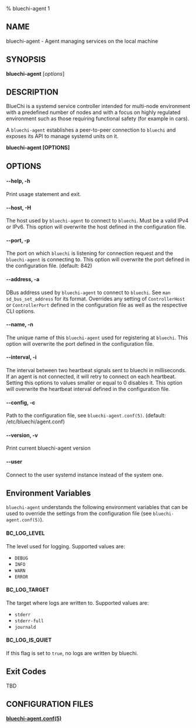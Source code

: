 % bluechi-agent 1

## NAME

bluechi-agent - Agent managing services on the local machine

## SYNOPSIS

**bluechi-agent** [*options*]

## DESCRIPTION

BlueChi is a systemd service controller intended for multi-node environment with a predefined number of nodes and with a focus on highly regulated environment such as those requiring functional safety (for example in cars).

A `bluechi-agent` establishes a peer-to-peer connection to `bluechi` and exposes its API to manage systemd units on it.

**bluechi-agent [OPTIONS]**

## OPTIONS

#### **--help**, **-h**

Print usage statement and exit.

#### **--host**, **-H**

The host used by `bluechi-agent` to connect to `bluechi`. Must be a valid IPv4 or IPv6. This option will overwrite the host defined in the configuration file.

#### **--port**, **-p**

The port on which `bluechi` is listening for connection request and the `bluechi-agent` is connecting to. This option will overwrite the port defined in the configuration file. (default: 842)

#### **--address**, **-a**

DBus address used by `bluechi-agent` to connect to `bluechi`. See `man sd_bus_set_address` for its format.
Overrides any setting of `ControllerHost` or `ControllerPort` defined in the configuration file as well as the respective CLI options.

#### **--name**, **-n**

The unique name of this `bluechi-agent` used for registering at `bluechi`. This option will overwrite the port defined in the configuration file.

#### **--interval**, **-i**

The interval between two heartbeat signals sent to bluechi in milliseconds. If an agent is not connected, it will retry to connect on each heartbeat. Setting this options to values smaller or equal to 0 disables it. This option will overwrite the heartbeat interval defined in the configuration file.

#### **--config**, **-c**

Path to the configuration file, see `bluechi-agent.conf(5)`. (default: /etc/bluechi/agent.conf)

#### **--version**,  **-v**

Print current bluechi-agent version

#### **--user**

Connect to the user systemd instance instead of the system one.

## Environment Variables

`bluechi-agent` understands the following environment variables that can be used to override the settings from the configuration file (see `bluechi-agent.conf(5)`).

#### **BC_LOG_LEVEL**

The level used for logging. Supported values are:

- `DEBUG`
- `INFO`
- `WARN`
- `ERROR`

#### **BC_LOG_TARGET**

The target where logs are written to. Supported values are:

- `stderr`
- `stderr-full`
- `journald`

#### **BC_LOG_IS_QUIET**

If this flag is set to `true`, no logs are written by bluechi.

## Exit Codes

TBD

## CONFIGURATION FILES

**[bluechi-agent.conf(5)](https://github.com/eclipse-bluechi/bluechi/blob/main/doc/man/bluechi-agent.conf.5.md)**
